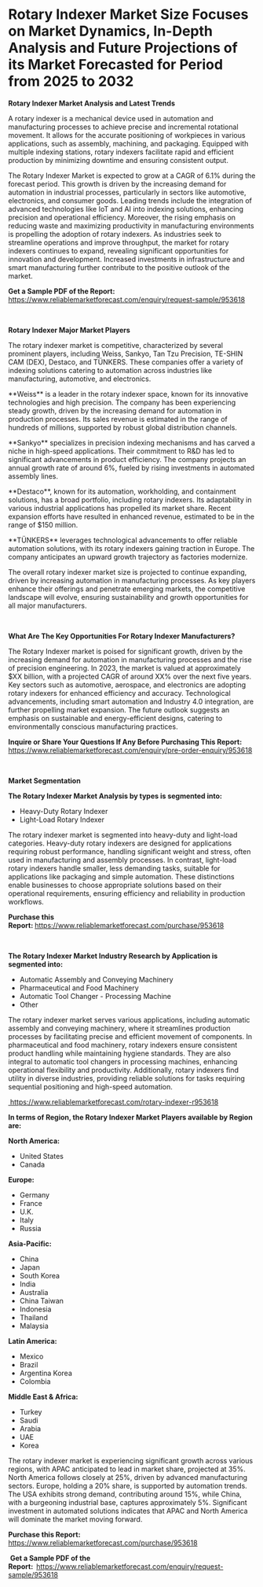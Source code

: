 <p><h1>Rotary Indexer Market Size Focuses on Market Dynamics, In-Depth Analysis and Future Projections of its Market Forecasted for Period from 2025 to 2032</h1></p><p><strong>Rotary Indexer Market Analysis and Latest Trends</strong></p>
<p><p>A rotary indexer is a mechanical device used in automation and manufacturing processes to achieve precise and incremental rotational movement. It allows for the accurate positioning of workpieces in various applications, such as assembly, machining, and packaging. Equipped with multiple indexing stations, rotary indexers facilitate rapid and efficient production by minimizing downtime and ensuring consistent output.</p><p>The Rotary Indexer Market is expected to grow at a CAGR of 6.1% during the forecast period. This growth is driven by the increasing demand for automation in industrial processes, particularly in sectors like automotive, electronics, and consumer goods. Leading trends include the integration of advanced technologies like IoT and AI into indexing solutions, enhancing precision and operational efficiency. Moreover, the rising emphasis on reducing waste and maximizing productivity in manufacturing environments is propelling the adoption of rotary indexers. As industries seek to streamline operations and improve throughput, the market for rotary indexers continues to expand, revealing significant opportunities for innovation and development. Increased investments in infrastructure and smart manufacturing further contribute to the positive outlook of the market.</p></p>
<p><strong>Get a Sample PDF of the Report:&nbsp;</strong> <a href="https://www.reliablemarketforecast.com/enquiry/request-sample/953618?utm_campaign=2439&utm_medium=2&utm_source=Github&utm_content=ia&utm_term=18042025&utm_id=rotary-indexer">https://www.reliablemarketforecast.com/enquiry/request-sample/953618</a></p>
<p>&nbsp;</p>
<p><strong>Rotary Indexer Major Market Players</strong></p>
<p><p>The rotary indexer market is competitive, characterized by several prominent players, including Weiss, Sankyo, Tan Tzu Precision, TE-SHIN CAM (DEX), Destaco, and TÜNKERS. These companies offer a variety of indexing solutions catering to automation across industries like manufacturing, automotive, and electronics.</p><p>**Weiss** is a leader in the rotary indexer space, known for its innovative technologies and high precision. The company has been experiencing steady growth, driven by the increasing demand for automation in production processes. Its sales revenue is estimated in the range of hundreds of millions, supported by robust global distribution channels.</p><p>**Sankyo** specializes in precision indexing mechanisms and has carved a niche in high-speed applications. Their commitment to R&D has led to significant advancements in product efficiency. The company projects an annual growth rate of around 6%, fueled by rising investments in automated assembly lines.</p><p>**Destaco**, known for its automation, workholding, and containment solutions, has a broad portfolio, including rotary indexers. Its adaptability in various industrial applications has propelled its market share. Recent expansion efforts have resulted in enhanced revenue, estimated to be in the range of $150 million.</p><p>**TÜNKERS** leverages technological advancements to offer reliable automation solutions, with its rotary indexers gaining traction in Europe. The company anticipates an upward growth trajectory as factories modernize.</p><p>The overall rotary indexer market size is projected to continue expanding, driven by increasing automation in manufacturing processes. As key players enhance their offerings and penetrate emerging markets, the competitive landscape will evolve, ensuring sustainability and growth opportunities for all major manufacturers.</p></p>
<p>&nbsp;</p>
<p><strong>What Are The Key Opportunities For Rotary Indexer Manufacturers?</strong></p>
<p><p>The Rotary Indexer market is poised for significant growth, driven by the increasing demand for automation in manufacturing processes and the rise of precision engineering. In 2023, the market is valued at approximately $XX billion, with a projected CAGR of around XX% over the next five years. Key sectors such as automotive, aerospace, and electronics are adopting rotary indexers for enhanced efficiency and accuracy. Technological advancements, including smart automation and Industry 4.0 integration, are further propelling market expansion. The future outlook suggests an emphasis on sustainable and energy-efficient designs, catering to environmentally conscious manufacturing practices.</p></p>
<p><strong>Inquire or Share Your Questions If Any Before Purchasing This Report:</strong> <a href="https://www.reliablemarketforecast.com/enquiry/pre-order-enquiry/953618?utm_campaign=2439&utm_medium=2&utm_source=Github&utm_content=ia&utm_term=18042025&utm_id=rotary-indexer">https://www.reliablemarketforecast.com/enquiry/pre-order-enquiry/953618</a></p>
<p>&nbsp;</p>
<p><strong>Market Segmentation</strong></p>
<p><strong>The Rotary Indexer Market Analysis by types is segmented into:</strong></p>
<p><ul><li>Heavy-Duty Rotary Indexer</li><li>Light-Load Rotary Indexer</li></ul></p>
<p><p>The rotary indexer market is segmented into heavy-duty and light-load categories. Heavy-duty rotary indexers are designed for applications requiring robust performance, handling significant weight and stress, often used in manufacturing and assembly processes. In contrast, light-load rotary indexers handle smaller, less demanding tasks, suitable for applications like packaging and simple automation. These distinctions enable businesses to choose appropriate solutions based on their operational requirements, ensuring efficiency and reliability in production workflows.</p></p>
<p><strong>Purchase this Report:&nbsp;</strong><a href="https://www.reliablemarketforecast.com/purchase/953618?utm_campaign=2439&utm_medium=2&utm_source=Github&utm_content=ia&utm_term=18042025&utm_id=rotary-indexer">https://www.reliablemarketforecast.com/purchase/953618</a></p>
<p>&nbsp;</p>
<p><strong>The Rotary Indexer Market Industry Research by Application is segmented into:</strong></p>
<p><ul><li>Automatic Assembly and Conveying Machinery</li><li>Pharmaceutical and Food Machinery</li><li>Automatic Tool Changer - Processing Machine</li><li>Other</li></ul></p>
<p><p>The rotary indexer market serves various applications, including automatic assembly and conveying machinery, where it streamlines production processes by facilitating precise and efficient movement of components. In pharmaceutical and food machinery, rotary indexers ensure consistent product handling while maintaining hygiene standards. They are also integral to automatic tool changers in processing machines, enhancing operational flexibility and productivity. Additionally, rotary indexers find utility in diverse industries, providing reliable solutions for tasks requiring sequential positioning and high-speed automation.</p></p>
<p><a href="https://www.reliablemarketforecast.com/rotary-indexer-r953618?utm_campaign=2439&utm_medium=2&utm_source=Github&utm_content=ia&utm_term=18042025&utm_id=rotary-indexer">&nbsp;https://www.reliablemarketforecast.com/rotary-indexer-r953618</a></p>
<p><strong>In terms of Region, the Rotary Indexer Market Players available by Region are:</strong></p>
<p>
    <p> <strong> North America: </strong>
        <ul>
            <li>United States</li>
            <li>Canada</li>
        </ul>
        </p> 
    <p> <strong> Europe: </strong>
        <ul>
            <li>Germany</li>
            <li>France</li>
            <li>U.K.</li>
            <li>Italy</li>
            <li>Russia</li>
        </ul>
        </p> 
    <p> <strong> Asia-Pacific: </strong>
        <ul>
            <li>China</li>
            <li>Japan</li>
            <li>South Korea</li>
            <li>India</li>
            <li>Australia</li>
            <li>China Taiwan</li>
            <li>Indonesia</li>
            <li>Thailand</li>
            <li>Malaysia</li>
        </ul>
        </p> 
    <p> <strong> Latin America: </strong>
        <ul>
            <li>Mexico</li>
            <li>Brazil</li>
            <li>Argentina Korea</li>
            <li>Colombia</li>
        </ul>
        </p> 
    <p> <strong> Middle East & Africa: </strong>
        <ul>
            <li>Turkey</li>
            <li>Saudi</li>
            <li>Arabia</li>
            <li>UAE</li>
            <li>Korea</li>
        </ul>
    </p>
    </p>
<p><p>The rotary indexer market is experiencing significant growth across various regions, with APAC anticipated to lead in market share, projected at 35%. North America follows closely at 25%, driven by advanced manufacturing sectors. Europe, holding a 20% share, is supported by automation trends. The USA exhibits strong demand, contributing around 15%, while China, with a burgeoning industrial base, captures approximately 5%. Significant investment in automated solutions indicates that APAC and North America will dominate the market moving forward.</p></p>
<p><strong>Purchase this Report: </strong><a href="https://www.reliablemarketforecast.com/purchase/953618?utm_campaign=2439&utm_medium=2&utm_source=Github&utm_content=ia&utm_term=18042025&utm_id=rotary-indexer">https://www.reliablemarketforecast.com/purchase/953618</a></p>
<p>&nbsp;<strong>Get a Sample PDF of the Report:&nbsp;&nbsp;</strong><a href="https://www.reliablemarketforecast.com/enquiry/request-sample/953618?utm_campaign=2439&utm_medium=2&utm_source=Github&utm_content=ia&utm_term=18042025&utm_id=rotary-indexer">https://www.reliablemarketforecast.com/enquiry/request-sample/953618</a></p>
<p><strong></strong></p>
<p><p></p><p></p><p></p></p>